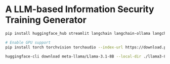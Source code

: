 # A LLM-based Information Security Training Generator

```bash
pip install huggingface_hub streamlit langchain langchain-ollama langchain-community chromadb requests ratelimit chardet scapy ijson peft datasets torch bitsandbytes

# Enable GPU support
pip install torch torchvision torchaudio --index-url https://download.pytorch.org/whl/cu121
```

```bash
huggingface-cli download meta-llama/Llama-3.1-8B --local-dir ./llama3-8b --local-dir-use-symlinks False
```